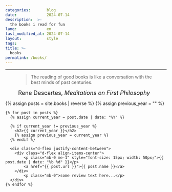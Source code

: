 ```yaml
---
categories:       blog
date:             2024-07-14
description:  >-
  the books i read for fun
lang:             en
last_modified_at: 2024-07-14
layout:           style
tags:
title: >-
  books
permalink: /books/
---
```

---
<figure class="container-lg" style="padding: 0;">
    <blockquote class="blockquote">
    <p>The reading of good books is like a conversation with the best minds of past centuries.</p>
    </blockquote>
    <figcaption class="blockquote-footer" style="font-size: 18px;">
    Rene Descartes, <cite title="Source Title">Meditations on First Philosophy</cite>
    </figcaption>
</figure>


<div class="container-lg" style="padding: 0;">
    {% assign posts = site.books | reverse %}
    {% assign previous_year = "" %}

    {% for post in posts %}
      {% assign current_year = post.date | date: "%Y" %}
      
      {% if current_year != previous_year %}
        <h2>{{ current_year }}</h2>
        {% assign previous_year = current_year %}
      {% endif %}

      <div class="d-flex justify-content-between">
        <div class="d-flex align-items-center">
            <p class="mb-0 me-1" style="font-size: 15px; width: 50px;">{{ post.date | date: "%b %d" }}</p>
            <a href="{{ post.url }}">{{ post.name }}</a>
        </div>
            <p class="mb-0">some review text here...</p>
      </div>
    {% endfor %}

</div>

